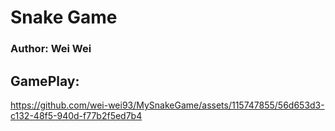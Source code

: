 # Snake Game

### Author: Wei Wei

## GamePlay: 


https://github.com/wei-wei93/MySnakeGame/assets/115747855/56d653d3-c132-48f5-940d-f77b2f5ed7b4


